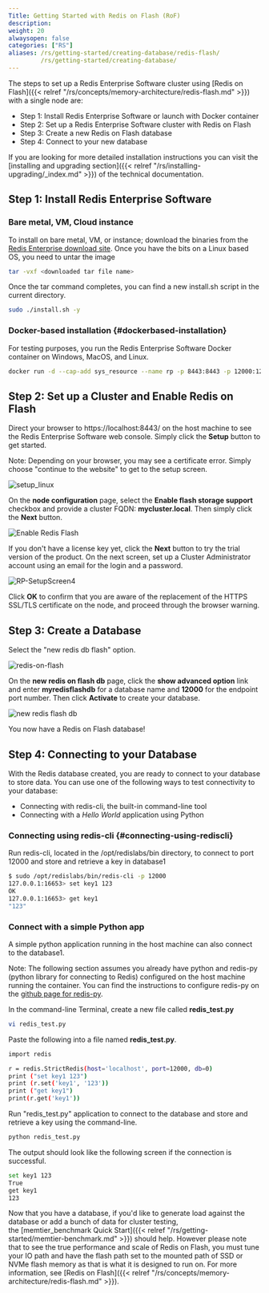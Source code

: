 ```yaml
---
Title: Getting Started with Redis on Flash (RoF)
description:
weight: 20
alwaysopen: false
categories: ["RS"]
aliases: /rs/getting-started/creating-database/redis-flash/
         /rs/getting-started/creating-database/
---
```

The steps to set up a Redis Enterprise Software cluster using [Redis on
Flash]({{< relref "/rs/concepts/memory-architecture/redis-flash.md" >}})
with a single node are:

- Step 1: Install Redis Enterprise Software or launch with Docker
    container
- Step 2: Set up a Redis Enterprise Software cluster with Redis on
    Flash
- Step 3: Create a new Redis on Flash database
- Step 4: Connect to your new database

If you are looking for more detailed installation instructions you can
visit the [installing and upgrading
section]({{< relref "/rs/installing-upgrading/_index.md" >}})
of the technical documentation.

## Step 1: Install Redis Enterprise Software

### Bare metal, VM, Cloud instance

To install on bare metal, VM, or instance; download the binaries from
the [Redis Enterprise download
site](https://app.redislabs.com/#/sign-up/software?direct=true). Once
you have the bits on a Linux based OS, you need to untar the image

```sh
tar -vxf <downloaded tar file name>
```

Once the tar command completes, you can find a new install.sh script in
the current directory.

```sh
sudo ./install.sh -y
```

### Docker-based installation {#dockerbased-installation}

For testing purposes, you run the Redis Enterprise Software
Docker container on Windows, MacOS, and Linux.

```sh
docker run -d --cap-add sys_resource --name rp -p 8443:8443 -p 12000:12000 redislabs/redis:latest
```

## Step 2: Set up a Cluster and Enable Redis on Flash

Direct your browser to https://localhost:8443/ on the host machine to
see the Redis Enterprise Software web console. Simply click the
**Setup** button to get started.

Note: Depending on your browser, you may see a certificate error. Simply
choose "continue to the website" to get to the setup screen.

![setup_linux](/images/rs/setup_linux.png?width=600&height=287)

On the **node configuration** page, select the **Enable flash storage
support** checkbox and provide a cluster FQDN: **mycluster.local**.
Then simply click the **Next** button.

![Enable Redis
Flash](/images/rs/enable_redis_flash.png?width=800&height=663)

If you don't have a license key yet, click the **Next** button to try
the trial version of the product.
On the next screen, set up a Cluster Administrator account using an
email for the login and a password.

![RP-SetupScreen4](/images/rs/RP-SetupScreen4.jpeg?width=600&height=377)

Click **OK** to confirm that you are aware of the replacement of the HTTPS SSL/TLS
certificate on the node, and proceed through the browser warning.

## Step 3: Create a Database

Select the "new redis db flash" option.

![redis-on-flash](/images/rs/redis-on-flash.png?width=391&height=400)

On the **new redis on flash db** page, click the **show advanced
option** link and enter **myredisflashdb** for a database name and
**12000** for the endpoint port number. Then click **Activate** to
create your database.

![new redis flash
db](/images/rs/newredisflashdb.png?width=700&height=714)

You now have a Redis on Flash database!

## Step 4: Connecting to your Database

With the Redis database created, you are ready to connect to your
database to store data. You can use one of the following ways to test
connectivity to your database:

- Connecting with redis-cli, the built-in command-line tool
- Connecting with a _Hello World_ application using Python

### Connecting using redis-cli {#connecting-using-rediscli}

Run redis-cli, located in the /opt/redislabs/bin directory, to connect
to port 12000 and store and retrieve a key in database1

```sh
$ sudo /opt/redislabs/bin/redis-cli -p 12000
127.0.0.1:16653> set key1 123
OK
127.0.0.1:16653> get key1
"123"
```

### Connect with a simple Python app

A simple python application running in the host machine can also connect
to the database1.

Note: The following section assumes you already have python and redis-py
(python library for connecting to Redis) configured on the host machine
running the container. You can find the instructions to configure
redis-py on the [github page for
redis-py](https://github.com/andymccurdy/redis-py).

In the command-line Terminal, create a new file called
**redis_test.py**

```sh
vi redis_test.py
```

Paste the following into a file named **redis_test.py**.

```sh
import redis

r = redis.StrictRedis(host='localhost', port=12000, db=0)
print ("set key1 123")
print (r.set('key1', '123'))
print ("get key1")
print(r.get('key1'))
```

Run "redis_test.py" application to connect to the database and store
and retrieve a key using the command-line.

```sh
python redis_test.py
```

The output should look like the following screen if the connection is
successful.

```sh
set key1 123
True
get key1
123
```

Now that you have a database, if you'd like to generate load against the
database or add a bunch of data for cluster testing,
the [memtier_benchmark Quick
Start]({{< relref "/rs/getting-started/memtier-benchmark.md" >}}) should
help. However please note that to see the true performance and scale of
Redis on Flash, you must tune your IO path and have the flash
path set to the mounted path of SSD or NVMe flash memory as that is what
it is designed to run on. For more information, see [Redis on
Flash]({{< relref "/rs/concepts/memory-architecture/redis-flash.md" >}}).
